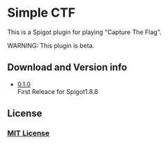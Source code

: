 # Simple CTF
This is a Spigot plugin for playing "Capture The Flag".

WARNING: This plugin is beta.  

## Download and Version info
- [0.1.0](https://github.com/Seaoftrees/SimpleCTF/tree/master/jar/0.1.0)  
  First Releace for Spigot1.8.8

## License
### [MIT License](https://github.com/Seaoftrees/SimpleCTF/blob/master/LICENSE)